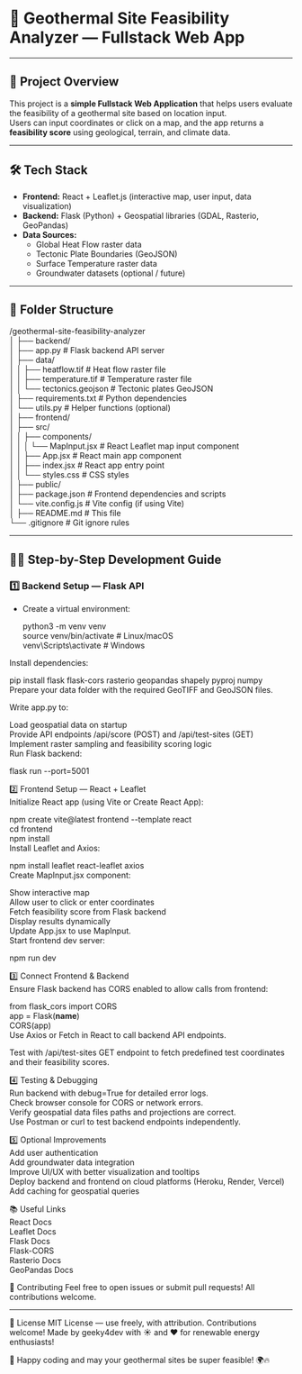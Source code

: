 # 🌋 Geothermal Site Feasibility Analyzer — Fullstack Web App  

---

## 🚀 Project Overview  

This project is a **simple Fullstack Web Application** that helps users evaluate the feasibility of a geothermal site based on location input.    
Users can input coordinates or click on a map, and the app returns a **feasibility score** using geological, terrain, and climate data.  

---

## 🛠️ Tech Stack  

- **Frontend:** React + Leaflet.js (interactive map, user input, data visualization)    
- **Backend:** Flask (Python) + Geospatial libraries (GDAL, Rasterio, GeoPandas)    
- **Data Sources:**    
  - Global Heat Flow raster data    
  - Tectonic Plate Boundaries (GeoJSON)    
  - Surface Temperature raster data    
  - Groundwater datasets (optional / future)  

---

## 📁 Folder Structure  

/geothermal-site-feasibility-analyzer  
│
├── backend/  
│ ├── app.py # Flask backend API server  
│ ├── data/  
│ │ ├── heatflow.tif # Heat flow raster file  
│ │ ├── temperature.tif # Temperature raster file  
│ │ └── tectonics.geojson # Tectonic plates GeoJSON  
│ ├── requirements.txt # Python dependencies  
│ └── utils.py # Helper functions (optional)  
│
├── frontend/  
│ ├── src/  
│ │ ├── components/  
│ │ │ └── MapInput.jsx # React Leaflet map input component  
│ │ ├── App.jsx # React main app component  
│ │ ├── index.jsx # React app entry point  
│ │ └── styles.css # CSS styles  
│ ├── public/  
│ ├── package.json # Frontend dependencies and scripts  
│ └── vite.config.js # Vite config (if using Vite)  
│
├── README.md # This file  
└── .gitignore # Git ignore rules  


---

## 🧑‍💻 Step-by-Step Development Guide  

### 1️⃣ Backend Setup — Flask API  

- Create a virtual environment:    
  
  python3 -m venv venv  
  source venv/bin/activate   # Linux/macOS  
  venv\Scripts\activate      # Windows  

Install dependencies:  

pip install flask flask-cors rasterio geopandas shapely pyproj numpy  
Prepare your data folder with the required GeoTIFF and GeoJSON files.  

Write app.py to:  

Load geospatial data on startup  
Provide API endpoints /api/score (POST) and /api/test-sites (GET)  
Implement raster sampling and feasibility scoring logic  
Run Flask backend:

flask run --port=5001  

2️⃣ Frontend Setup — React + Leaflet  
Initialize React app (using Vite or Create React App):  

npm create vite@latest frontend --template react  
cd frontend  
npm install  
Install Leaflet and Axios:  

npm install leaflet react-leaflet axios  
Create MapInput.jsx component:  

Show interactive map  
Allow user to click or enter coordinates  
Fetch feasibility score from Flask backend  
Display results dynamically  
Update App.jsx to use MapInput.  
Start frontend dev server:  

npm run dev  

3️⃣ Connect Frontend & Backend  
Ensure Flask backend has CORS enabled to allow calls from frontend:  

from flask_cors import CORS  
app = Flask(__name__)  
CORS(app)  
Use Axios or Fetch in React to call backend API endpoints.  

Test with /api/test-sites GET endpoint to fetch predefined test coordinates and their feasibility scores.  

4️⃣ Testing & Debugging  
Run backend with debug=True for detailed error logs.  
Check browser console for CORS or network errors.  
Verify geospatial data files paths and projections are correct.  
Use Postman or curl to test backend endpoints independently.  

5️⃣ Optional Improvements  
Add user authentication  
Add groundwater data integration   
Improve UI/UX with better visualization and tooltips  
Deploy backend and frontend on cloud platforms (Heroku, Render, Vercel)  
Add caching for geospatial queries  

📚 Useful Links  
React Docs  
Leaflet Docs  
Flask Docs  
Flask-CORS  
Rasterio Docs  
GeoPandas Docs  

🙌 Contributing
Feel free to open issues or submit pull requests! All contributions welcome.
________________________________________
📄 License
MIT License — use freely, with attribution. Contributions welcome!
Made by geeky4dev with ☀️ and ❤️ for renewable energy enthusiasts!

🙌 Happy coding and may your geothermal sites be super feasible! 🌍🔥  
